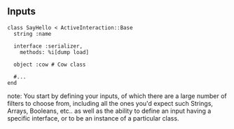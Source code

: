 ##  Inputs

    class SayHello < ActiveInteraction::Base
      string :name

      interface :serializer,
        methods: %i[dump load]

      object :cow # Cow class

      #...
    end

note:
    You start by defining your inputs, of which there are a large number of filters to choose from, including all the
    ones you'd expect such Strings, Arrays, Booleans, etc.. as well as the ability to define an input having a specific
    interface, or to be an instance of a particular class.
